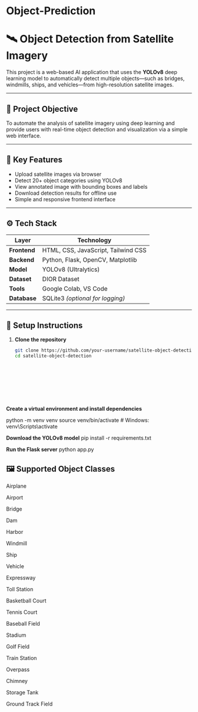 # Object-Prediction
# 🛰️ Object Detection from Satellite Imagery

This project is a web-based AI application that uses the **YOLOv8** deep learning model to automatically detect multiple objects—such as bridges, windmills, ships, and vehicles—from high-resolution satellite images.

---

## 📌 Project Objective

To automate the analysis of satellite imagery using deep learning and provide users with real-time object detection and visualization via a simple web interface.

---

## 🧠 Key Features

- Upload satellite images via browser
- Detect 20+ object categories using YOLOv8
- View annotated image with bounding boxes and labels
- Download detection results for offline use
- Simple and responsive frontend interface

---

## ⚙️ Tech Stack

| Layer        | Technology                        |
|--------------|------------------------------------|
| **Frontend** | HTML, CSS, JavaScript, Tailwind CSS |
| **Backend**  | Python, Flask, OpenCV, Matplotlib  |
| **Model**    | YOLOv8 (Ultralytics)               |
| **Dataset**  | DIOR Dataset                       |
| **Tools**    | Google Colab, VS Code              |
| **Database** | SQLite3 *(optional for logging)*   |

---

## 🚀 Setup Instructions

1. **Clone the repository**
   ```bash
   git clone https://github.com/your-username/satellite-object-detection.git
   cd satellite-object-detection










**Create a virtual environment and install dependencies**


   python -m venv venv
source venv/bin/activate  # Windows: venv\Scripts\activate

**Download the YOLOv8 model**
pip install -r requirements.txt


**Run the Flask server**
python app.py



## 🖼️ Supported Object Classes
Airplane

Airport

Bridge

Dam

Harbor

Windmill

Ship

Vehicle

Expressway

Toll Station

Basketball Court

Tennis Court

Baseball Field

Stadium

Golf Field

Train Station

Overpass

Chimney

Storage Tank

Ground Track Field




